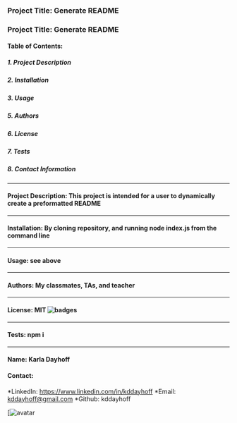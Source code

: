 
### Project Title: Generate README
### Project Title: Generate README
   
#### Table of Contents:
##### 1. Project Description
##### 2. Installation
##### 3. Usage
##### 5. Authors
##### 6. License
##### 7. Tests
##### 8. Contact Information
_____
#### Project Description: This project is intended for a user to dynamically create a preformatted README
____
#### Installation: By cloning repository, and running node index.js from the command line
____
#### Usage: see above
____ 
#### Authors: My classmates, TAs, and teacher
____
#### License: MIT ![badges](https://img.shields.io/static/v1?label=License&message=MIT&color=)
____
#### Tests: npm i
____
#### Name: Karla Dayhoff
#### Contact:
*LinkedIn: https://www.linkedin.com/in/kddayhoff
*Email: kddayhoff@gmail.com
*Github: kddayhoff

    
[![avatar](https://avatars1.githubusercontent.com/u/59662740?v=4)
​
     
    
